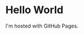 
</head>
<body>
    <h1>Hello World</h1>    
    <p>I'm hosted with GitHub Pages.</p>    
</body>
</html>
